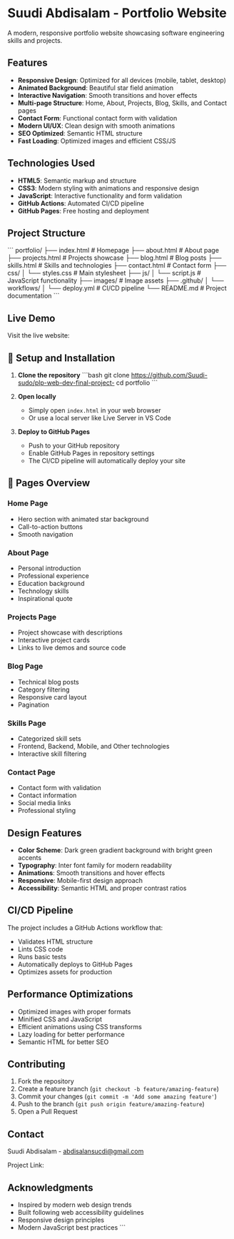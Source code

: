 # Suudi Abdisalam - Portfolio Website

A modern, responsive portfolio website showcasing software engineering skills and projects.

##  Features

- **Responsive Design**: Optimized for all devices (mobile, tablet, desktop)
- **Animated Background**: Beautiful star field animation
- **Interactive Navigation**: Smooth transitions and hover effects
- **Multi-page Structure**: Home, About, Projects, Blog, Skills, and Contact pages
- **Contact Form**: Functional contact form with validation
- **Modern UI/UX**: Clean design with smooth animations
- **SEO Optimized**: Semantic HTML structure
- **Fast Loading**: Optimized images and efficient CSS/JS

##  Technologies Used

- **HTML5**: Semantic markup and structure
- **CSS3**: Modern styling with animations and responsive design
- **JavaScript**: Interactive functionality and form validation
- **GitHub Actions**: Automated CI/CD pipeline
- **GitHub Pages**: Free hosting and deployment

##  Project Structure

\`\`\`
portfolio/
├── index.html          # Homepage
├── about.html          # About page
├── projects.html       # Projects showcase
├── blog.html          # Blog posts
├── skills.html        # Skills and technologies
├── contact.html       # Contact form
├── css/
│   └── styles.css     # Main stylesheet
├── js/
│   └── script.js      # JavaScript functionality
├── images/            # Image assets
├── .github/
│   └── workflows/
│       └── deploy.yml # CI/CD pipeline
└── README.md          # Project documentation
\`\`\`

##  Live Demo

Visit the live website: 

## 🔧 Setup and Installation

1. **Clone the repository**
   \`\`\`bash
   git clone https://github.com/Suudi-sudo/plp-web-dev-final-project-
   cd portfolio
   \`\`\`

2. **Open locally**
   - Simply open `index.html` in your web browser
   - Or use a local server like Live Server in VS Code

3. **Deploy to GitHub Pages**
   - Push to your GitHub repository
   - Enable GitHub Pages in repository settings
   - The CI/CD pipeline will automatically deploy your site

## 📱 Pages Overview

### Home Page
- Hero section with animated star background
- Call-to-action buttons
- Smooth navigation

### About Page
- Personal introduction
- Professional experience
- Education background
- Technology skills
- Inspirational quote

### Projects Page
- Project showcase with descriptions
- Interactive project cards
- Links to live demos and source code

### Blog Page
- Technical blog posts
- Category filtering
- Responsive card layout
- Pagination

### Skills Page
- Categorized skill sets
- Frontend, Backend, Mobile, and Other technologies
- Interactive skill filtering

### Contact Page
- Contact form with validation
- Contact information
- Social media links
- Professional styling

##  Design Features

- **Color Scheme**: Dark green gradient background with bright green accents
- **Typography**: Inter font family for modern readability
- **Animations**: Smooth transitions and hover effects
- **Responsive**: Mobile-first design approach
- **Accessibility**: Semantic HTML and proper contrast ratios

##  CI/CD Pipeline

The project includes a GitHub Actions workflow that:
- Validates HTML structure
- Lints CSS code
- Runs basic tests
- Automatically deploys to GitHub Pages
- Optimizes assets for production

## Performance Optimizations

- Optimized images with proper formats
- Minified CSS and JavaScript
- Efficient animations using CSS transforms
- Lazy loading for better performance
- Semantic HTML for better SEO

##  Contributing

1. Fork the repository
2. Create a feature branch (`git checkout -b feature/amazing-feature`)
3. Commit your changes (`git commit -m 'Add some amazing feature'`)
4. Push to the branch (`git push origin feature/amazing-feature`)
5. Open a Pull Request



##  Contact

Suudi Abdisalam - abdisalansucdi@gmail.com

Project Link: 

##  Acknowledgments

- Inspired by modern web design trends
- Built following web accessibility guidelines
- Responsive design principles
- Modern JavaScript best practices
\`\`\`

```json file="" isHidden
